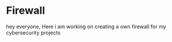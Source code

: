 # Firewall
hey everyone, Here i am working on creating a own firewall for my cybersecurity projects
